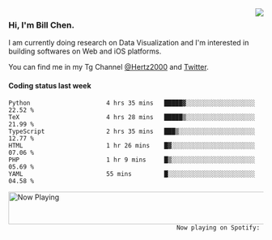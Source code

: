 <img  align="right" src="https://github-readme-stats.vercel.app/api?username=BillChen2k&show_icons=false&count_private=true&hide_title=true">

### Hi, I'm Bill Chen.

I am currently doing research on Data Visualization and I'm interested in building softwares on Web and iOS platforms.

You can find me in my Tg Channel [@Hertz2000](https://t.me/Hertz2000) and [Twitter](https://twitter.com/billchen2k).

#### Coding status last week

<!--START_SECTION:waka-->

```text
Python                     4 hrs 35 mins   █████▓░░░░░░░░░░░░░░░░░░░   22.52 %
TeX                        4 hrs 28 mins   █████▒░░░░░░░░░░░░░░░░░░░   21.99 %
TypeScript                 2 hrs 35 mins   ███▒░░░░░░░░░░░░░░░░░░░░░   12.77 %
HTML                       1 hr 26 mins    █▓░░░░░░░░░░░░░░░░░░░░░░░   07.06 %
PHP                        1 hr 9 mins     █▒░░░░░░░░░░░░░░░░░░░░░░░   05.69 %
YAML                       55 mins         █░░░░░░░░░░░░░░░░░░░░░░░░   04.58 %
```

<!--END_SECTION:waka-->


<div>
<a href="https://spotify-now-playing.billchen2k.vercel.app/now-playing?open">
   <img align="right" src="https://spotify-now-playing.billchen2k.vercel.app/now-playing" width="540" height="64" alt="Now Playing">
</a>
</div>

<div>
<p align="right"><code>Now playing on Spotify: </code></p>
</div>

<!--
**BillChen2K/BillChen2K** is a ✨ _special_ ✨ repository because its `README.md` (this file) appears on your GitHub profile.

Here are some ideas to get you started:

- 🔭 I’m currently working on ...
- 🌱 I’m currently learning ...
- 👯 I’m looking to collaborate on ...
- 🤔 I’m looking for help with ...
- 💬 Ask me about ...
- 📫 How to reach me: ...
- 😄 Pronouns: ...
- ⚡ Fun fact: ...
-->
